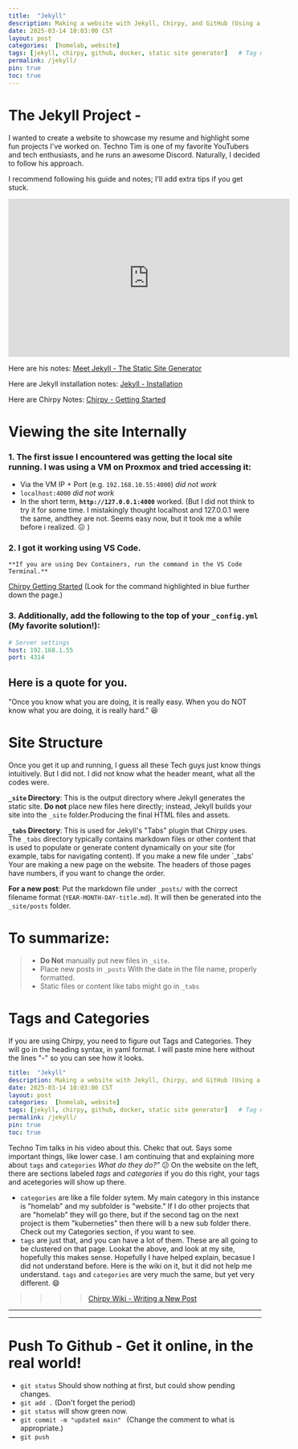 ```yaml
---
title:  "Jekyll"
description: Making a website with Jekyll, Chirpy, and GitHub (Using a Youtube guide from Techno Tim)
date: 2025-03-14 10:03:00 CST
layout: post
categories:  [homelab, website]
tags: [jekyll, chirpy, github, docker, static site generator]   # Tag names should always be lowercase
permalink: /jekyll/
pin: true
toc: true
---
```


# The Jekyll Project - 

I wanted to create a website to showcase my resume and highlight some fun projects I've worked on. Techno Tim is one of my favorite YouTubers and tech enthusiasts, and he runs an awesome Discord. Naturally, I decided to follow his approach.

I recommend following his guide and notes; I'll add extra tips if you get stuck.


<iframe width="560" height="315" src="https://www.youtube.com/embed/F8iOU1ci19Q?si=QMUPZVlZZ_0uDWLG" title="YouTube video player" frameborder="0" allow="accelerometer; autoplay; clipboard-write; encrypted-media; gyroscope; picture-in-picture; web-share" referrerpolicy="strict-origin-when-cross-origin" allowfullscreen></iframe>


Here are his notes: [Meet Jekyll - The Static Site Generator](https://technotim.live/posts/jekyll-docs-site/)

Here are Jekyll installation notes: [Jekyll - Installation](https://jekyllrb.com/docs/installation/)

Here are Chirpy Notes:  [Chirpy - Getting Started](https://chirpy.cotes.page/posts/getting-started/)

# Viewing the site Internally

### 1. The first issue I encountered was getting the local site running. I was using a VM on Proxmox and tried accessing it:
  - Via the VM IP + Port (e.g. `192.168.10.55:4000`) *did not work* 
  - `localhost:4000` *did not work* 
  - In the short term, **`http://127.0.0.1:4000`** worked.  (But I did not think to try it for some time. I mistakingly thought localhost and 127.0.0.1 were the same, andthey are not. Seems easy now, but it took me a while before i realized. 😖 )  
  
### 2. I got it working using VS Code. 
    **If you are using Dev Containers, run the command in the VS Code Terminal.**
  [Chirpy Getting Started](https://chirpy.cotes.page/posts/getting-started/)
  (Look for the command highlighted in blue further down the page.)

### 3. Additionally, add the following to the top of your `_config.yml` (My favorite solution!):
 ```yml
 # Server settings
 host: 192.168.1.55
 port: 4314
 ```

## Here is a quote for you. 

"Once you know what you are doing, it is really easy.  When you do NOT know what you are doing, it is really hard." :laughing:


# Site Structure
Once you get it up and running, I guess all these Tech guys just know things intuitively.  But I did not.  I did not know what the header meant, what all the codes were.

**`_site` Directory**: This is the output directory where Jekyll generates the static site. **Do not** place new files here directly; instead, Jekyll builds your site into the `_site` folder.Producing the final HTML files and assets.

**`_tabs` Directory**: This is used for Jekyll's "Tabs" plugin that Chirpy uses. The `_tabs` directory typically contains markdown files or other content that is used to populate or generate content dynamically on your site (for example, tabs for navigating content).  If you make a new file under `_tabs'  Your are making a new page on the website.  The headers of those pages have numbers, if you want to change the order.

**For a new post**: Put the markdown file under `_posts/` with the correct filename format (`YEAR-MONTH-DAY-title.md`).  It will then be generated into the `_site/posts` folder.

# To summarize:
>
> - **Do Not** manually put new files in `_site`.
> - Place new posts in `_posts` With the date in the file name, properly formatted.
> - Static files or content like tabs might go in `_tabs`


# Tags and Categories
If you are using Chirpy, you need to figure out Tags and Categories. They will go in the heading syntax, in yaml format.  I will paste mine here without the lines "-" so you can see how it looks.

```yaml
title:  "Jekyll"
description: Making a website with Jekyll, Chirpy, and GitHub (Using a youtube guide from Techno Tim)
date: 2025-03-14 10:03:00 CST
layout: post
categories:  [homelab, website]
tags: [jekyll, chirpy, github, docker, static site generator]   # Tag names should always be lowercase
permalink: /jekyll/
pin: true
toc: true

```
Techno Tim talks in his video about this. Chekc that out. Says some important things, like lower case.  I am continuing that and explaining more about `tags` and `categories`  *What do they do?"* 😕 On the website on the left, there are sections labeled *tags* and *categories*  if you do this right, your tags and acetegories will show up there.
- `categories` are like a file folder sytem.  My main category in this instance is "homelab" and my subfolder is "website."  If I do other projects that are "homelab" they will go there, but if the second tag on the next project is them "kuberneties" then there will b a new sub folder there.  Check out my Categories section, if you want to see.
- `tags` are just that, and you can have a lot of them.  These are all going to be clustered on that page.
Lookat the above, and look at my site, hopefully this makes sense. Hopefully I have helped explain, becasue I did not understand before.
Here is the wiki on it, but it did not help me understand.  `tags` and `categories` are very much the same, but yet very different.  :smile:

>>>>[Chirpy Wiki - Writing a New Post](https://chirpy.cotes.page/posts/write-a-new-post)



---
---

# Push To Github - Get it online, in the real world!
- `git status` Should show nothing at first, but could show pending changes.
- `git add .`    (Don't forget the period)
- `git status` will show green now.
- `git commit -m "updated main" `  (Change the comment to what is appropriate.)
- `git push`


 
